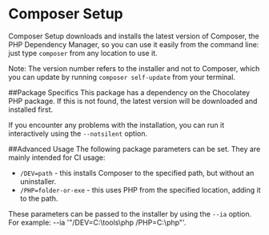 # Composer Setup

Composer Setup downloads and installs the latest version of Composer, the PHP Dependency Manager, so you can use it easily from the command line: just type `composer` from any location to use it.

Note: The version number refers to the installer and not to Composer, which you can update by running `composer self-update` from your terminal.

##Package Specifics
This package has a dependency on the Chocolatey PHP package. If this is not found, the latest version will be downloaded and installed first.

If you encounter any problems with the installation, you can run it interactively using the `--notsilent` option.

##Advanced Usage
The following package parameters can be set. They are mainly intended for CI usage:

* `/DEV=path` - this installs Composer to the specified path, but without an uninstaller.
* `/PHP=folder-or-exe` - this uses PHP from the specified location, adding it to the path.

These parameters can be passed to the installer by using the `--ia` option.
For example: --ia '"/DEV=C:\tools\php /PHP=C:\php"'.
